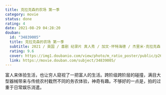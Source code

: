 ```yaml
---
title: 克拉克森的农场 第一季
category: movie
status: done
rating: 4
date: 2021-08-29 04:28:20
douban:
  id: "34839005"
  title: 克拉克森的农场 第一季
  subtitle: 2021 / 英国 / 喜剧 纪录片 真人秀 / 加文·怀特海德 / 杰里米·克拉克森 凯勒布·库珀
  rating: 9.6
  cover: https://img1.doubanio.com/view/photo/m_ratio_poster/public/p2661874547.jpg
  link: https://movie.douban.com/subject/34839005/
---
```


富人来体验生活，也让穷人窥视了一把富人的生活。跨阶级跨阶层的碰撞，满目大型器械带来与传统农村截然不同的务农体验，神奇有趣。不够好的一点是，拍的过重于日常娱乐消遣。